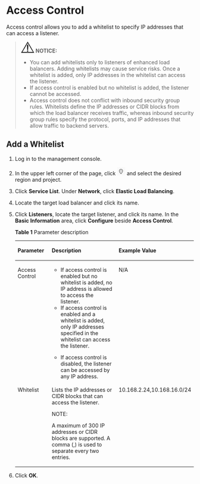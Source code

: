 # Access Control<a name="EN-US_TOPIC_0094005094"></a>

Access control allows you to add a whitelist to specify IP addresses that can access a listener.

>![](public_sys-resources/icon-notice.gif) **NOTICE:**   
>-   You can add whitelists only to listeners of enhanced load balancers. Adding whitelists may cause service risks. Once a whitelist is added, only IP addresses in the whitelist can access the listener.  
>-   If access control is enabled but no whitelist is added, the listener cannot be accessed.  
>-   Access control does not conflict with inbound security group rules. Whitelists define the IP addresses or CIDR blocks from which the load balancer receives traffic, whereas inbound security group rules specify the protocol, ports, and IP addresses that allow traffic to backend servers.  

## Add a Whitelist<a name="section9017688174523"></a>

1.  Log in to the management console.
2.  In the upper left corner of the page, click  ![](figures/en-us_image_0094007003.png)  and select the desired region and project.
3.  Click  **Service List**. Under  **Network**, click  **Elastic Load Balancing**.

1.  Locate the target load balancer and click its name.
2.  Click  **Listeners**, locate the target listener, and click its name. In the  **Basic Information**  area, click  **Configure**  beside  **Access Control**.

    **Table  1**  Parameter description

    <a name="table3263104318541"></a>
    <table><thead align="left"><tr id="row6556870018541"><th class="cellrowborder" valign="top" width="21.000000000000004%" id="mcps1.2.4.1.1"><p id="p60775331862"><a name="p60775331862"></a><a name="p60775331862"></a><strong id="b842352706114331"><a name="b842352706114331"></a><a name="b842352706114331"></a>Parameter</strong></p>
    </th>
    <th class="cellrowborder" valign="top" width="58.00000000000001%" id="mcps1.2.4.1.2"><p id="p5449227018541"><a name="p5449227018541"></a><a name="p5449227018541"></a><strong id="b8423527061772"><a name="b8423527061772"></a><a name="b8423527061772"></a>Description</strong></p>
    </th>
    <th class="cellrowborder" valign="top" width="21.000000000000004%" id="mcps1.2.4.1.3"><p id="p5179777918541"><a name="p5179777918541"></a><a name="p5179777918541"></a><strong id="b842352706194150"><a name="b842352706194150"></a><a name="b842352706194150"></a>Example Value</strong></p>
    </th>
    </tr>
    </thead>
    <tbody><tr id="row6352683318541"><td class="cellrowborder" valign="top" width="21.000000000000004%" headers="mcps1.2.4.1.1 "><p id="p4539988218541"><a name="p4539988218541"></a><a name="p4539988218541"></a>Access Control</p>
    </td>
    <td class="cellrowborder" valign="top" width="58.00000000000001%" headers="mcps1.2.4.1.2 "><a name="ul25916715105429"></a><a name="ul25916715105429"></a><ul id="ul25916715105429"><li>If access control is enabled but no whitelist is added, no IP address is allowed to access the listener.</li><li>If access control is enabled and a whitelist is added, only IP addresses specified in the whitelist can access the listener.</li></ul>
    <a name="ul32263783105429"></a><a name="ul32263783105429"></a><ul id="ul32263783105429"><li>If access control is disabled, the listener can be accessed by any IP address.</li></ul>
    </td>
    <td class="cellrowborder" valign="top" width="21.000000000000004%" headers="mcps1.2.4.1.3 "><p id="p3949107318541"><a name="p3949107318541"></a><a name="p3949107318541"></a>N/A</p>
    </td>
    </tr>
    <tr id="row1987534018541"><td class="cellrowborder" valign="top" width="21.000000000000004%" headers="mcps1.2.4.1.1 "><p id="p6639869918541"><a name="p6639869918541"></a><a name="p6639869918541"></a>Whitelist</p>
    </td>
    <td class="cellrowborder" valign="top" width="58.00000000000001%" headers="mcps1.2.4.1.2 "><p id="p39771091184017"><a name="p39771091184017"></a><a name="p39771091184017"></a>Lists the IP addresses or CIDR blocks that can access the listener.</p>
    <div class="note" id="note1238160118401"><a name="note1238160118401"></a><a name="note1238160118401"></a><span class="notetitle"> NOTE: </span><div class="notebody"><p id="p58558164184037"><a name="p58558164184037"></a><a name="p58558164184037"></a>A maximum of 300 IP addresses or CIDR blocks are supported. A comma (,) is used to separate every two entries.</p>
    </div></div>
    </td>
    <td class="cellrowborder" valign="top" width="21.000000000000004%" headers="mcps1.2.4.1.3 "><p id="p3823315618541"><a name="p3823315618541"></a><a name="p3823315618541"></a>10.168.2.24,10.168.16.0/24</p>
    </td>
    </tr>
    </tbody>
    </table>

3.  Click  **OK**.

